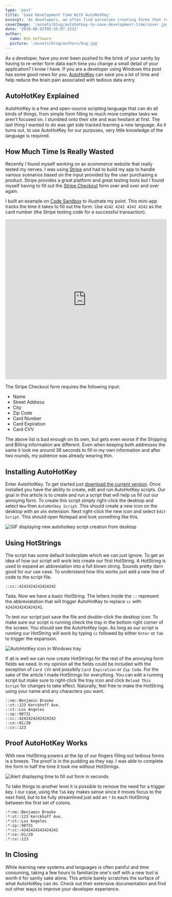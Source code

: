 ```yaml
---
type: 'post'
title: 'Save Development Time With AutoHotKey'
excerpt: 'As developers, we often find ourselves creating forms that require user input. Learn how to save valuable time by use AutoHotKey in your testing and validation process.'
coverImage: '/assets/blog/autohotkey-to-save-development-time/cover.jpg'
date: '2019-08-02T05:35:07.322Z'
author:
  name: BVG Software
  picture: '/assets/blog/authors/bvg.jpg'
---
```


As a developer, have you ever been pushed to the brink of your sanity by having to re-enter form data each time you change a small detail of your application? I know I have. If you are a developer using Windows this post has some good news for you. [AutoHotKey](https://www.autohotkey.com/) can save you a lot of time and help reduce the brain pain associated with tedious data entry.

## AutoHotKey Explained

AutoHotKey is a free and open-source scripting language that can do all kinds of things, from simple form filling to much more complex tasks we aren't focused on. I stumbled onto their site and was hesitant at first. The last thing I wanted to do was get side tracked learning a new language. As it turns out, to use AutoHotKey for our purposes, very little knowledge of the language is required.

## How Much Time Is Really Wasted

Recently I found myself working on an ecommerce website that really tested my nerves. I was using [Stripe](https://stripe.com/) and had to build my app to handle various scenarios based on the input provided by the user purchasing a product. Stripe provides a great platform and great testing tools but I found myself having to fill out the [Stripe Checkout](https://www.npmjs.com/package/react-stripe-checkout) form over and over and over again.

I built an example on [Code Sandbox](https://codesandbox.io) to illustrate my point. This mini-app tracks the time it takes to fill out the form. Use `4242 4242 4242 4242` as the card number (the Stripe testing code for a successful transaction).

<iframe
     src="https://codesandbox.io/embed/auto-hotkeys-blog-post-93y62?fontsize=14&hidenavigation=1&theme=dark"
     style="width:100%; height:500px; border:0; border-radius: 4px; overflow:hidden;"
     title="Auto Hotkeys Blog Post"
     allow="accelerometer; ambient-light-sensor; camera; encrypted-media; geolocation; gyroscope; hid; microphone; midi; payment; usb; vr; xr-spatial-tracking"
     sandbox="allow-autoplay allow-forms allow-modals allow-popups allow-presentation allow-same-origin allow-scripts"
   ></iframe>

The Stripe Checkout form requires the following input:

- Name
- Street Address
- City
- Zip Code
- Card Number
- Card Expiration
- Card CVV

The above list is bad enough on its own, but gets even worse if the Shipping and Billing information are different. Even when keeping both addresses the same it look me around 36 seconds to fill in my own information and after two rounds, my patience was already wearing thin.

## Installing AutoHotKey

Enter AutoHotKey. To get started just [download the current version](https://www.autohotkey.com/). Once installed you have the ability to create, edit and run AutoHotKey scripts. Our goal in this article is to create and run a script that will help us fill out our annoying form. To create this script simply right-click the desktop and select `New` then `AutoHotkey Script`. This should create a new icon on the desktop with an `ahk` extension. Next right-click the new icon and select `Edit Script`. This should open Notepad and look something like this.

<img src='/assets/blog/autohotkey-to-save-development-time/create-new-script.gif' alt="GIF displaying new autohotkey script creation from desktop" caption="Create An AutoHotKey Script" />

## Using HotStrings

The script has some default boilerplate which we can just ignore. To get an idea of how our script will work lets create our first HotString. A HotString is used to expand an abbreviation into a full blown string. Sounds pretty darn good for our use case. To understand how this works just add a new line of code to the script file.

```autohotkey
::cc::4242424242424242
```

Tada. Now we have a basic HotString. The letters inside the `::` represent the abbreviatation that will trigger AutoHotKey to replace `cc` with `4242424242424242`.

To test our script just save the file and double-click the desktop icon. To make sure our script is running check the tray in the bottom right corner of the screen. You should see the AutoHotKey logo. As long as our script is running our HotString will work by typing `cc` followed by either `Enter` or `Tab` to trigger the expansion.

<img src='/assets/blog/autohotkey-to-save-development-time/windows-tray-icon.png' alt="AutoHotKey icon in Windows tray" caption="AutoHotKey In Windows Tray" />

If all is well we can now create HotStrings for the rest of the annoying form fields we need. In my opinion all the fields could be included with the exception of `Card CVV` and possiblly `Card Expiration` or `Zip Code`. For the sake of the article I made HotStrings for everything. You can edit a running script but make sure to right-click the tray icon and click `Reload This Script` for changes to take effect. Naturally, feel free to make the HotString using your name and any characters you want.

```autohotkey
::nm::Benjamin Brooke
::st::123 Kerckhoff Ave.
::ct::Los Angeles
::zp::90731
::cc::4242424242424242
::ce::01/20
::cv::123
```

## Proof AutoHotKey Works

With new HotString powers at the tip of our fingers filling out tedious forms is a breeze. The proof is in the pudding as they say. I was able to complete the form in half the time it took me without HotStrings.

<img src='/assets/blog/autohotkey-to-save-development-time/form-time-alert.png' alt="Alert displaying time to fill out form in seconds" caption="AutoHotKey Saved 20 Seconds" />

To take things to another level it is possible to remove the need for a trigger key. I our case, using the `Tab` key makes sense since it moves focus to the next field, but to be fully streamlined just add an `*` to each HotString between the first set of colons.

```autohotkey
:*:nm::Benjamin Brooke
:*:st::123 Kerckhoff Ave.
:*:ct::Los Angeles
:*:zp::90731
:*:cc::4242424242424242
:*:ce::01/20
:*:cv::123
```

## In Closing

While learning new systems and languages is often painful and time consuming, taking a few hours to familiarize one's self with a new tool is worth it for sanity sake alone. This article barely scratches the surface of what AutoHotKey can do. Check out their extensive documentation and find out other ways to improve your developer experience.
